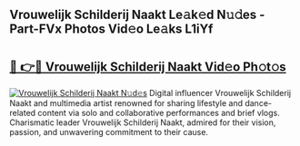 ## Vrouwelijk Schilderij Naakt Le𝚊k𝚎d N𝚞𝚍es - Part-FVx Photos Vid𝚎o Le𝚊ks L1iYf

# <h2><a href="http://fb74lfe.evod.top/?m=Vrouwelijk+Schilderij+Naakt">🔗 👉🔴 Vrouwelijk Schilderij Naakt Vid𝚎o Ph𝚘t𝚘s</a></h2>

[![Vrouwelijk Schilderij Naakt N𝚞d𝚎s](https://i.imgur.com/8V9OHl7.gif)](http://fb74lfe.evod.top/?m=Vrouwelijk+Schilderij+Naakt)
Digital influencer Vrouwelijk Schilderij Naakt and multimedia artist renowned for sharing lifestyle and dance-related content via solo and collaborative performances and brief vlogs. Charismatic leader Vrouwelijk Schilderij Naakt, admired for their vision, passion, and unwavering commitment to their cause. 
